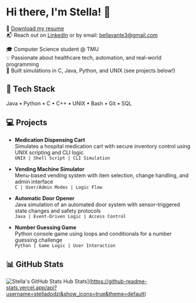 # Hi there, I'm Stella! 👋

🔗 [Download my resume](https://github.com/stelladodzi/stelladodzi/raw/main/Stella_Dodzi_Resume_AndrewFormat.docx)  
📬 Reach out on [LinkedIn](https://www.linkedin.com/in/delali-bella-909702212) or by email: bellavante3@gmail.com  

🎓 Computer Science student @ TMU  
💡 Passionate about healthcare tech, automation, and real-world programming  
📌 Built simulations in C, Java, Python, and UNIX (see projects below!)  

## 🔧 Tech Stack  
Java • Python • C • C++ • UNIX • Bash • Git • SQL

## 💻 Projects

- **Medication Dispensing Cart**  
  Simulates a hospital medication cart with secure inventory control using UNIX scripting and CLI logic  
  `UNIX | Shell Script | CLI Simulation`

- **Vending Machine Simulator**  
  Menu-based vending system with item selection, change handling, and admin interface  
  `C | User/Admin Modes | Logic Flow`

- **Automatic Door Opener**  
  Java simulation of an automated door system with sensor-triggered state changes and safety protocols  
  `Java | Event-Driven Logic | Access Control`

- **Number Guessing Game**  
  Python console game using loops and conditionals for a number guessing challenge  
  `Python | Game Logic | User Interaction`

## 📊 GitHub Stats

![Stella's GitHub Stats](https://github-readme-stats.vercel.app/api?username=stelladodzi&show_icons=true&theme=default)
Hub Stats](https://github-readme-stats.vercel.app/api?username=stelladodzi&show_icons=true&theme=default)

